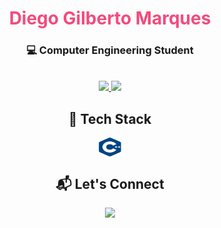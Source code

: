 <div align="center">

<h1 style="color:#F34B7D;">Diego Gilberto Marques</h1>

<h3><b>💻 Computer Engineering Student</b></h3> <br>

<div>
  <a href="https://beacons.ai/Diego-MarquesLOKT">
    <img height="150" src="https://github-readme-stats.vercel.app/api?username=Diego-MarquesLOKT&rank_icon=github&theme=dracula" />
  </a>
  <a href="https://beacons.ai/Diego-MarquesLOKT">
    <img height="150" src="https://github-readme-stats.vercel.app/api/top-langs/?username=Diego-MarquesLOKT&layout=compact&theme=dracula&rank_icon=github"/>
  </a>
</div>

<div style="margin-bottom: 20px;"></div>

## 🚀 Tech Stack

<div style="display: inline_block">
  <img align="center" alt="C++" height="30" width="40" src="https://raw.githubusercontent.com/devicons/devicon/master/icons/cplusplus/cplusplus-plain.svg">
</div> 

## 📬 Let's Connect

<div>
  
  <a href="mailto:marques.diegogilb@gmail.com" target="_blank">
    <img src="https://img.shields.io/badge/-Gmail-%23333?style=for-the-badge&logo=gmail&logoColor=white">
  </a>
</div>

</div>
